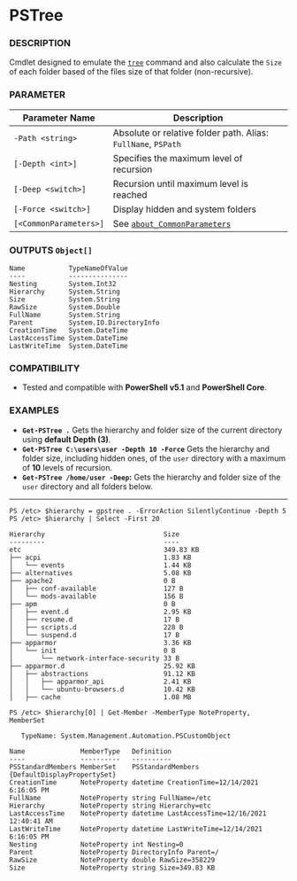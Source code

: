 # PSTree

### DESCRIPTION
Cmdlet designed to emulate the [`tree`](https://docs.microsoft.com/en-us/windows-server/administration/windows-commands/tree) command and also calculate the `Size` of each folder based of the files size of that folder (non-recursive).


### PARAMETER

| Parameter Name | Description
| --- | --- |
| `-Path <string>` | Absolute or relative folder path. Alias: `FullName`, `PSPath` |
| `[-Depth <int>]` | Specifies the maximum level of recursion |
| `[-Deep <switch>]` | Recursion until maximum level is reached |
| `[-Force <switch>]` | Display hidden and system folders |
| `[<CommonParameters>]` | See [`about_CommonParameters`](https://go.microsoft.com/fwlink/?LinkID=113216) |

### OUTPUTS `Object[]`

```
Name           TypeNameOfValue
----           ---------------
Nesting        System.Int32
Hierarchy      System.String
Size           System.String
RawSize        System.Double
FullName       System.String
Parent         System.IO.DirectoryInfo
CreationTime   System.DateTime
LastAccessTime System.DateTime
LastWriteTime  System.DateTime
```

### COMPATIBILITY
- Tested and compatible with __PowerShell v5.1__ and __PowerShell Core__.


### EXAMPLES

- __`Get-PSTree .`__ Gets the hierarchy and folder size of the current directory using __default Depth (3)__.
- __`Get-PSTree C:\users\user -Depth 10 -Force`__ Gets the hierarchy and folder size, including hidden ones, of the `user` directory  with a maximum of __10__ levels of recursion.
- __`Get-PSTree /home/user -Deep`:__ Gets the hierarchy and folder size of the `user` directory and all folders below.

---

```
PS /etc> $hierarchy = gpstree . -ErrorAction SilentlyContinue -Depth 5
PS /etc> $hierarchy | Select -First 20                                

Hierarchy                              Size
---------                              ----
etc                                    349.83 KB
├── acpi                               1.83 KB
│   └── events                         1.44 KB
├── alternatives                       5.08 KB
├── apache2                            0 B
│   ├── conf-available                 127 B
│   └── mods-available                 156 B
├── apm                                0 B
│   ├── event.d                        2.95 KB
│   ├── resume.d                       17 B
│   ├── scripts.d                      228 B
│   └── suspend.d                      17 B
├── apparmor                           3.36 KB
│   └── init                           0 B
│       └── network-interface-security 33 B
├── apparmor.d                         25.92 KB
│   ├── abstractions                   91.12 KB
│   │   ├── apparmor_api               2.41 KB
│   │   └── ubuntu-browsers.d          10.42 KB
│   ├── cache                          1.08 MB

PS /etc> $hierarchy[0] | Get-Member -MemberType NoteProperty, MemberSet

   TypeName: System.Management.Automation.PSCustomObject

Name              MemberType   Definition
----              ----------   ----------
PSStandardMembers MemberSet    PSStandardMembers {DefaultDisplayPropertySet}
CreationTime      NoteProperty datetime CreationTime=12/14/2021 6:16:05 PM
FullName          NoteProperty string FullName=/etc
Hierarchy         NoteProperty string Hierarchy=etc
LastAccessTime    NoteProperty datetime LastAccessTime=12/16/2021 12:40:41 AM
LastWriteTime     NoteProperty datetime LastWriteTime=12/14/2021 6:16:05 PM
Nesting           NoteProperty int Nesting=0
Parent            NoteProperty DirectoryInfo Parent=/
RawSize           NoteProperty double RawSize=358229
Size              NoteProperty string Size=349.83 KB
```
